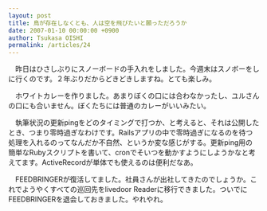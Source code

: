 ```yaml
---
layout: post
title: 鳥が存在しなくとも、人は空を飛びたいと願っただろうか
date: 2007-01-10 00:00:00 +0900
author: Tsukasa OISHI
permalink: /articles/24
---
```



　昨日はひさしぶりにスノーボードの手入れをしました。今週末はスノボーをしに行くのです。２年ぶりだからどきどきしますね。とても楽しみ。  

　ホワイトカレーを作りました。あまりぼくの口には合わなかったし、ユルさんの口にも合いません。ぼくたちには普通のカレーがいいみたい。  

　執筆状況の更新pingをどのタイミングで打つか、と考えると、それは公開したとき、つまり零時過ぎなわけです。Railsアプリの中で零時過ぎになるのを待つ処理を入れるのってなんだか不自然、というか変な感じがする。更新ping用の簡単なRubyスクリプトを書いて、cronでそいつを動かすようにしようかなと考えてます。ActiveRecordが単体でも使えるのは便利だなあ。  

　FEEDBRINGERが復活してました。社員さんが出社してきたのでしょうか。これでようやくすべての巡回先をlivedoor Readerに移行できました。ついでにFEEDBRINGERを退会しておきました。やれやれ。  


